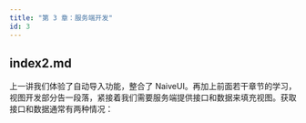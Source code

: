 ```yaml
---
title: "第 3 章：服务端开发"
id: 3
---
```


## index2.md

上一讲我们体验了自动导入功能，整合了 NaiveUI。再加上前面若干章节的学习，视图开发部分告一段落，紧接着我们需要服务端提供接口和数据来填充视图。获取接口和数据通常有两种情况：
